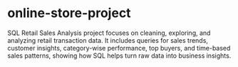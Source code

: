 # online-store-project
SQL Retail Sales Analysis project focuses on cleaning, exploring, and analyzing retail transaction data. It includes queries for sales trends, customer insights, category-wise performance, top buyers, and time-based sales patterns, showing how SQL helps turn raw data into business insights.
